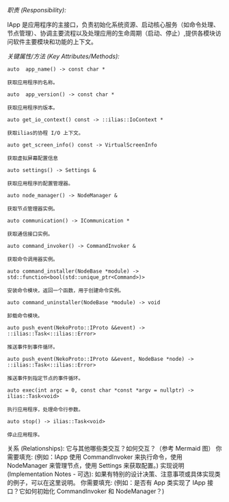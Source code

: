 *职责 (Responsibility):*

IApp 是应用程序的主接口，负责初始化系统资源、启动核心服务（如命令处理、节点管理）、协调主要流程以及处理应用的生命周期（启动、停止）,提供各模块访问软件主要模块和功能的上下文。

*关键属性/方法 (Key Attributes/Methods):*

`auto  app_name() -> const char *`

    获取应用程序的名称。

`auto  app_version() -> const char *`

    获取应用程序的版本。

`auto get_io_context() const -> ::ilias::IoContext *`

    获取ilias的协程 I/O 上下文。

`auto get_screen_info() const -> VirtualScreenInfo`

    获取虚拟屏幕配置信息

`auto settings() -> Settings &`

    获取应用程序的配置管理器。

`auto node_manager() -> NodeManager &`

    获取节点管理器实例。

`auto communication() -> ICommunication *`

    获取通信接口实例。

`auto command_invoker() -> CommandInvoker &`

    获取命令调用器实例。

`auto command_installer(NodeBase *module) -> std::function<bool(std::unique_ptr<Command>)>`

    安装命令模块，返回一个函数，用于创建命令实例。

`auto command_uninstaller(NodeBase *module) -> void`

    卸载命令模块。

`auto push_event(NekoProto::IProto &&event) -> ::ilias::Task<::ilias::Error>`

    推送事件到事件循环。

`auto push_event(NekoProto::IProto &&event, NodeBase *node) -> ::ilias::Task<::ilias::Error>`

    推送事件到指定节点的事件循环。

`auto exec(int argc = 0, const char *const *argv = nullptr) -> ilias::Task<void>`

    执行应用程序，处理命令行参数。

`auto stop() -> ilias::Task<void>`

    停止应用程序。


关系 (Relationships): 它与其他哪些类交互？如何交互？（参考 Mermaid 图）
你需要填充: (例如：IApp 使用 CommandInvoker 来执行命令，使用 NodeManager 来管理节点，使用 Settings 来获取配置。)
实现说明 (Implementation Notes - 可选): 如果有特别的设计决策、注意事项或具体实现类的例子，可以在这里说明。
你需要填充: (例如：是否有 App 类实现了 IApp 接口？它如何初始化 CommandInvoker 和 NodeManager？)